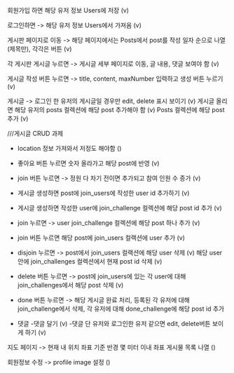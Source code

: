 회원가입 하면 해당 유저 정보 Users에 저장 (v)

로그인하면 -> 해당 유저 정보 Users에서 가져옴 (v)

게시판 페이지로 이동 -> 해당 페이지에서는 Posts에서 post를 
		        작성 일자 순으로 나열(제목만), 각각은 버튼 (v)

각 게시판 게시글 누르면 -> 게시글 세부 페이지로 이동, 글 내용, 댓글 보여야 함 (v)

게시글 작성 버튼 누르면 -> title, content, maxNumber 입력하고 생성 버튼 누르기 (v)

게시글 -> 로그인 한 유저의 게시글일 경우만 edit, delete 표시 보이기 (v)
	 게시글 올리면 해당 유저의 posts 컬렉션에 해당 post 추가해야 함 (v)
	 Posts 컬렉션에 해당 post 추가 (v)

///게시글 CRUD 과제

- location 정보 가져와서 저정도 해야함 ()
- 좋아요 버튼 누르면 숫자 올라가고 해당 post에 반영 (v)
- join 버튼 누르면 -> 정원 다 차기 전이면 추가되고 참여 인원 수 증가 (v)
- 게시글 생성하면 post에 join_users에 작성한 user id 추가하기 (v)
- 게시글 생성하면 작성한 user에 join_challenge 컬렉션에 해당 post id 추가 (v)

- join 누르면 -> user join_challenge 컬렉션에 해당 post 하나 추가 (v)
- join 버튼 누르면 해당 post에 join_users 컬랙션에 user 추가 (v)


- disjoin 누르면 -> post에서 join_users 컬랙션에 해당 user 삭제    (v)
		해당 user 안에 join_challenges 컬렉션에서 현재 post id 삭제 (v)

- delete 버튼 누르면 -> post에 join_users에 있는 각 user에 대해 join_challenges에서 해당 post
		      삭제 (v)

- done 버튼 누르면 -> 해당 게시글 완료 처리, 등록된 각 유저에 대해 join_challenge에서 삭제,
		     각 유저에 대해 done_challenge에 해당 post id 추가

- 댓글
    -댓글 달기 (v)
    -댓글 단 유저와 로그인한 유저 같으면 edit, delete버튼 보이게 하기 (v)




지도 페이지 -> 현재 내 위치 좌표 기준 반경 몇 미터 이내 좌표 게시물 목록 나열 ()

회원정보 수정 -> profile image 설정 ()